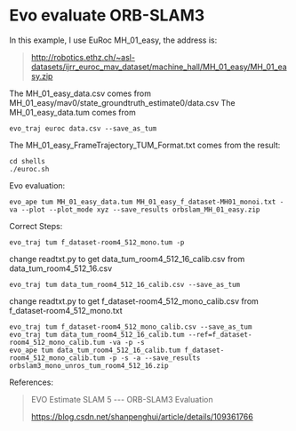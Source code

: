 # Evo evaluate ORB-SLAM3
In this example, I use EuRoc MH_01_easy, the address is:
>http://robotics.ethz.ch/~asl-datasets/ijrr_euroc_mav_dataset/machine_hall/MH_01_easy/MH_01_easy.zip

The MH_01_easy_data.csv comes from MH_01_easy/mav0/state_groundtruth_estimate0/data.csv
The MH_01_easy_data.tum comes from
```shell script
evo_traj euroc data.csv --save_as_tum
```

The MH_01_easy_FrameTrajectory_TUM_Format.txt comes from the result:
```shell script
cd shells
./euroc.sh
```

Evo evaluation:

```shell script
evo_ape tum MH_01_easy_data.tum MH_01_easy_f_dataset-MH01_monoi.txt -va --plot --plot_mode xyz --save_results orbslam_MH_01_easy.zip
```

Correct Steps:
```shell script
evo_traj tum f_dataset-room4_512_mono.tum -p
```

change readtxt.py to get data_tum_room4_512_16_calib.csv from data_tum_room4_512_16.csv
```
evo_traj tum data_tum_room4_512_16_calib.csv --save_as_tum
```
change readtxt.py to get f_dataset-room4_512_mono_calib.csv from f_dataset-room4_512_mono.txt
```
evo_traj tum f_dataset-room4_512_mono_calib.csv --save_as_tum
evo_traj tum data_tum_room4_512_16_calib.tum --ref=f_dataset-room4_512_mono_calib.tum -va -p -s
evo_ape tum data_tum_room4_512_16_calib.tum f_dataset-room4_512_mono_calib.tum -p -s -a --save_results orbslam3_mono_unros_tum_room4_512_16.zip
```



References:

>EVO Estimate SLAM 5 --- ORB-SLAM3 Evaluation
>
>https://blog.csdn.net/shanpenghui/article/details/109361766